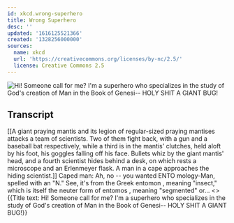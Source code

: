 ```yaml
---
id: xkcd.wrong-superhero
title: Wrong Superhero
desc: ''
updated: '1616125521366'
created: '1328256000000'
sources:
  name: xkcd
  url: 'https://creativecommons.org/licenses/by-nc/2.5/'
  license: Creative Commons 2.5
---
```

![Hi! Someone call for me? I'm a superhero who specializes in the study of God's creation of Man in the Book of Genesi-- HOLY SHIT A GIANT BUG!](https://imgs.xkcd.com/comics/wrong_superhero.png)

## Transcript
[[A giant praying mantis and its legion of regular-sized praying mantises attacks a team of scientists. Two of them fight back, with a gun and a baseball bat respectively, while a third is in the mantis' clutches, held aloft by his foot, his goggles falling off his face. Bullets whiz by the giant mantis' head, and a fourth scientist hides behind a desk, on which rests a microscope and an Erlenmeyer flask. A man in a cape approaches the hiding scientist.]]
Caped man: Ah, no -- you wanted 
ENTO
mology-Man, spelled with an "N." See, it's from the Greek 
entomon
, meaning "insect," which is itself the neuter form of 
entomos
, meaning "segmented" or...
<<BLAM BLAM BLAM>>
{{Title text: Hi! Someone call for me? I'm a superhero who specializes in the study of God's creation of Man in the Book of Genesi-- HOLY SHIT A GIANT BUG!}}
